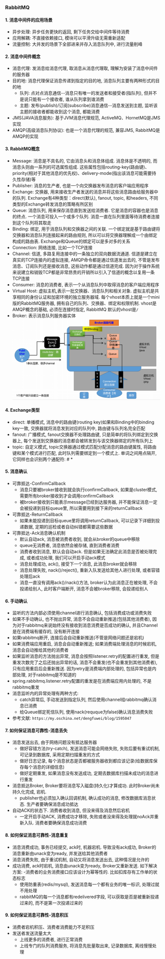 ### RabbitMQ
#### 1. 消息中间件的应用场景
- 异步处理: 异步任务更快的返回, 剩下任务交给中间件等待消费
- 应用解耦: 不直接依赖接口, 模块可以平滑升级无需重新适配 
- 流量控制: 大并发的场景下全部进来并存入消息队列中, 进行流量削峰

#### 2. 消息中间件概念
- 消息代理: 发消息给消息代理, 取消息从消息代理取, 理解为安装了消息中间件的服务器
- 目的地: 消息代理保证消息传递到指定的目的地, 消息队列主要有两种形式的目的地
    - 队列: 点对点消息通信--消息只有唯一的发送者和接受者(指队列), 但并不是说只能有一个接收者, 谁从队列拿到谁消费
    - 主题: 发布(publish)/订阅(subscribe)消息通信--消息发送到主题, 监听该主题的接收者都能收到这个消息, 都能消费
- JMS(JAVA消息服务): 基于JVM消息代理规范, ActiveMQ、HornetMQ是JMS实现
- AMQP(高级消息队列协议): 也是一个消息代理的规范, 兼容JMS, RabbitMQ是AMQP的实现

#### 3. RabbitMQ概念
- Message: 消息是不具名的, 它由消息头和消息体组成. 消息体是不透明的, 而消息头则由一系列的可选属性组成. 这些属性包括routing-key(路由键)、priority(相对于其他消息的优先权)、delivery-mode(指出该消息可能需要持久性存储)等
- Publisher: 消息的生产者, 也是一个向交换器发布消息的客户端应用程序
- Exchange: 交换器, 用来接收生产者发送的消息并将这些消息路由给服务器中的队列. Exchange有4种类型：direct(默认), fanout, topic, 和headers, 不同类型的Exchange转发消息的策略有所区别
- Queue: 消息队列, 用来保存消息直到发送给消费者. 它是消息的容器也是消息的终点. 一个消息可投入一个或多个队列. 消息一直在队列里面等待消费者连接到这个队列将其取走
- Binding: 绑定, 用于消息队列和交换器之间的关联. 一个绑定就是基于路由键将交换器和消息队列连接起来的路由规则, 所以可以将交换器理解成一个由绑定构成的路由表. Exchange和Queue的绑定可以是多对多的关系
- Connection: 网络连接, 比如一个TCP连接
- Channel: 信道, 多路复用连接中的一条独立的双向数据流通道. 信道是建立在真实的TCP连接内的虚拟连接, AMQP命令都是通过信道发出去的, 不管是发布消息、订阅队列还是接收消息, 这些动作都是通过信道完成. 因为对于操作系统来说建立和销毁TCP都是非常昂贵的开销所以引入了信道的概念以复用一条TCP连接
- Consumer: 消息的消费者, 表示一个从消息队列中取得消息的客户端应用程序
- Virtual Host: 虚拟主机,表示一批交换器、消息队列和相关对象. 虚拟主机是共享相同的身份认证和加密环境的独立服务器域. 每个vhost本质上就是一个mini版的RabbitMQ服务器, 拥有自己的队列、交换器、绑定和权限机制. vhost是AMQP概念的基础, 必须在连接时指定, RabbitMQ 默认的vhost是`/`
- Broker: 表示消息队列服务器实体
![概念原理](https://github.com/CyS2020/SpringCloud-Mall/blob/main/resources/RabbitMQ%E5%8E%9F%E7%90%86.PNG?raw=true)

#### 4. Exchange类型
- direct: 单播模式, 消息中的路由键(routing key)如果和Binding中的binding key一致, 交换器就将消息发到对应的队列中, 路由键与队列名完全匹配
- fanout: 广播模式, fanout交换器不处理路由键, 只是简单的将队列绑定到交换器上, 每个发送到交换器的消息都会被转发到与该交换器绑定的所有队列上
- topic: 自定义模式, topic交换器通过模式匹配分配消息的路由键属性, 将路由键和某个模式进行匹配, 此时队列需要绑定到一个模式上. 单词之间用点隔开, 它同样也会识别两个通配符: # *

#### 5. 消息确认
- 可靠抵达-ConfirmCallback
    - 消息只要被broker接收到就会执行confirmCallback, 如果是cluster模式, 需要所有broker接收到才会调用confirmCallback
    - 被broker接收到只能表示message已经到达服务器, 并不能保证消息一定会被投递到目标queue里, 所以需要用到接下来的returnCallback
- 可靠抵达-ReturnCallback
    - 如果未能投递到目标queue里将调用returnCallback, 可以记录下详细到投递数据, 定期的巡检或者自动纠错都需要这些数据
- 可靠抵达-Ack消息确认机制
    - 默认自动ack, 消息被消费者收到, 就会从broker的queue中移除
    - queue无消费者, 消息依然会被存储, 直到消费者消费
    - 消费者收到消息, 默认会自动ack. 但是如果无法确定此消息是否被处理完成, 或者成功处理, 我们可以开启手动ack模式
    - 消息处理成功, ack(), 接受下一个消息, 此消息broker就会移除
    - 消息处理失败, nack()/reject(), 重新入队发送给其他人进行处理, 或者容错处理后ack
    - 消息一直没有调用ack()/nack()方法, broker认为此消息正在被处理, 不会投递给别人, 此时客户端断开, 消息不会被broker移除, 会投递给别人

#### 6. 手动确认
- 监听的方法内部必须使用channel进行消息确认, 包括消费成功或消费失败
- 如果不手动确认, 也不抛出异常, 消息不会自动重新推送(包括其他消费者), 因为对于rabbitmq来说始终没有接收到消息消费是否成功的确认, 并且Channel是在消费端有缓存的, 没有断开连接
- 如果rabbitmq断开, 连接后会自动重新推送(不管是网络问题还是宕机)
- 如果消费端应用重启, 消息会自动重新推送; 如果消费端处理消息的时候宕机, 消息会自动推给其他的消费者
- 如果监听消息的方法抛出异常, 消息会按照listener.retry的配置进行重发, 但是重发次数完了之后还抛出异常的话, 消息不会重发(也不会重发到其他消费者), 
只有应用重启后会重新推送. 因为retry是消费端内部处理的, 包括异常也是内部处理, 对于rabbitmq是不知道的
- spring.rabbitmq.listener.retry配置的重发是在消费端应用内处理的, 不是rabbitmq重发
- 消息监听内的异常处理有两种方式:
  - catch异常后, 手动发送到指定队列, 然后使用channel给rabbitmq确认消息已消费
  - 给Queue绑定死信队列, 使用nack(requque为false)确认消息消费失败
- 参考文献: `https://my.oschina.net/dengfuwei/blog/1595047`

#### 7. 如何保证消息可靠性-消息丢失
- 消息发送出去, 由于网络问题没有抵达服务器
  - 做好容错方法(try-catch), 发送消息可能会网络失败, 失败后要有重试机制, 可记录到数据库, 采用定期扫描重发的方式
  - 做好日志记录, 每个消息状态是否都被服务器收到都应该记录(给数据库保存每个消息的详细信息)
  - 做好定期重发, 如果消息没有发送成功, 定期去数据库扫描未成功的消息进行重发
- 消息抵达Broker, Broker要将消息写入磁盘(持久化)才算成功. 此时Broker尚未持久化完成, 宕机. 
  - publisher也必须加入确认回调机制, 确认成功的消息, 修改数据库消息状态. 生产者要确保消息成功抵达
- 自动ACK的状态下. 消费者收到消息, 但没来得及消息然后宕机
  - 一定开启手动ACK, 消费成功才移除, 失败或者没来得及处理就noAck并重新入队. 消费者要确保消息成功消费
  
#### 8. 如何保证消息可靠性-消息重复
- 消息消费成功, 事务已经提交, ack时, 机器宕机. 导致没有ack成功, Broker的消息重新由unack变为ready, 并发送给其他消费者
- 消息消费失败, 由于重试机制, 自动又将消息发送出去, 这种情况是允许的
- 成功消费, ack时宕机, 消息由unack变为ready, Broker又重新发送. 如下解决方案:
  -消费者的业务消费接口应该设计为幂等性的. 比如扣库存有工作单的状态标志
  - 使用防重表(redis/mysql), 发送消息每一个都有业务的唯一标识, 处理过就不用处理
  - rabbitMQ的每一个消息都有redelivered字段, 可以获取是否是被重新投递过来的, 而不是第一次投递过来的
  
#### 9. 如何保证消息可靠性-消息积压
- 消费者宕机积压、消费者消费能力不足积压
- 发送者发送流量太大
  - 上线更多的消费者, 进行正常消费
  - 上线专门的队列消费服务, 将消息先批量取出来, 记录数据库, 离线慢慢处理
